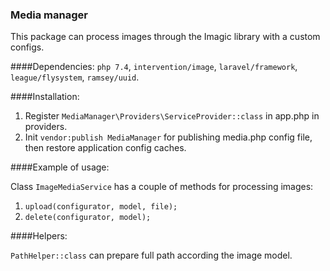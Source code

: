 ### Media manager

This package can process images through the Imagic library with a custom configs.

####Dependencies: 
`php 7.4`,
`intervention/image`,
`laravel/framework`,
`league/flysystem`,
`ramsey/uuid`.

####Installation:

1. Register `MediaManager\Providers\ServiceProvider::class` in app.php in providers.
2. Init `vendor:publish MediaManager` for publishing media.php config file, then restore application config caches.

####Example of usage: 

Class `ImageMediaService` has a couple of methods for processing images:
1. `upload(configurator, model, file);`
2. `delete(configurator, model);`

####Helpers: 

`PathHelper::class` can prepare full path according the image model.

